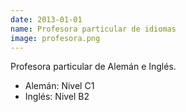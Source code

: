 ```yaml
---
date: 2013-01-01
name: Profesora particular de idiomas
image: profesora.png
---
```

Profesora particular de Alemán e Inglés.
- Alemán: Nivel C1
- Inglés: Nivel B2
